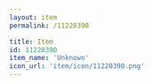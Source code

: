 ```yaml
---
layout: item
permalink: /11220390

title: Item
id: 11220390
item_name: 'Unknown'
icon_url: 'item/icon/11220390.png'
---
```

